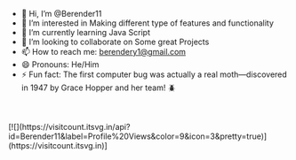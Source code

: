 - 👋 Hi, I’m @Berender11
- 👀 I’m interested in Making different type of features and functionality 
- 🌱 I’m currently learning Java Script
- 💞️ I’m looking to collaborate on Some great Projects
- 📫 How to reach me: berendery1@gmail.com
- 😄 Pronouns: He/Him
- ⚡ Fun fact: The first computer bug was actually a real moth—discovered in 1947 by Grace Hopper and her team! 🪲
<br>
<br>
 [![](https://visitcount.itsvg.in/api?id=Berender11&label=Profile%20Views&color=9&icon=3&pretty=true)](https://visitcount.itsvg.in)]


